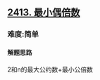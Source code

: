 <h2><a href="https://leetcode.cn/problems/smallest-even-multiple/">2413. 最小偶倍数</a></h2>
<h3>难度:简单</h3>
<h4>解题思路</h4>
<p>2和n的最大公约数+最小公倍数</p>

